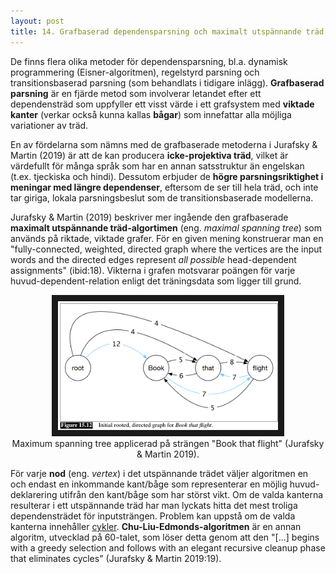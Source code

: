 ```yaml
---
layout: post
title: 14. Grafbaserad dependensparsning och maximalt utspännande träd
---
```


De finns flera olika metoder för dependensparsning, bl.a. dynamisk programmering (Eisner-algoritmen), regelstyrd parsning och transitionsbaserad parsning (som behandlats i tidigare inlägg). **Grafbaserad parsning** är en fjärde metod som involverar letandet efter ett dependensträd som uppfyller ett visst värde i ett grafsystem med **viktade kanter** (verkar också kunna kallas **bågar**) som innefattar alla möjliga variationer av träd. 

En av fördelarna som nämns med de grafbaserade metoderna i Jurafsky & Martin (2019) är att de kan producera **icke-projektiva träd**, vilket är värdefullt för många språk som har en annan satsstruktur än engelskan (t.ex. tjeckiska och hindi). Dessutom erbjuder de **högre parsningsriktighet i meningar med längre dependenser**, eftersom de ser till hela träd, och inte tar giriga, lokala parsningsbeslut som de transitionsbaserade modellerna.       

Jurafsky & Martin (2019) beskriver mer ingående den grafbaserade **maximalt utspännande träd-algortimen** (eng. *maximal spanning tree*) som används på riktade, viktade grafer. För en given mening konstruerar man en "fully-connected, weighted, directed graph where the vertices are the input words and the directed edges represent *all possible* head-dependent assignments" (ibid:18). Vikterna i grafen motsvarar poängen för varje huvud-dependent-relation enligt det träningsdata som ligger till grund. 

<p align="center">
<img src="/images/maximum_spanning_tree.PNG" alt="Riktad graf för strängen Book that flight" width="70%" height="auto" border="10" /> <br>
Maximum spanning tree applicerad på strängen "Book that flight" (Jurafsky & Martin 2019).</p>

För varje **nod** (eng. *vertex*) i det utspännande trädet väljer algoritmen en och endast en inkommande kant/båge som representerar en möjlig huvud-deklarering utifrån den kant/båge som har störst vikt. Om de valda kanterna resulterar i ett utspännande träd har man lyckats hitta det mest troliga dependensträdet för inputsträngen. Problem kan uppstå om de valda kanterna innehåller [cykler](https://sv.wikipedia.org/wiki/Cykel_(grafteori)). **Chu-Liu-Edmonds-algoritmen** är en annan algoritm, utvecklad på 60-talet, som löser detta genom att den "[...] begins with a greedy selection and follows with an elegant recursive cleanup phase that eliminates cycles" (Jurafsky & Martin 2019:19).
